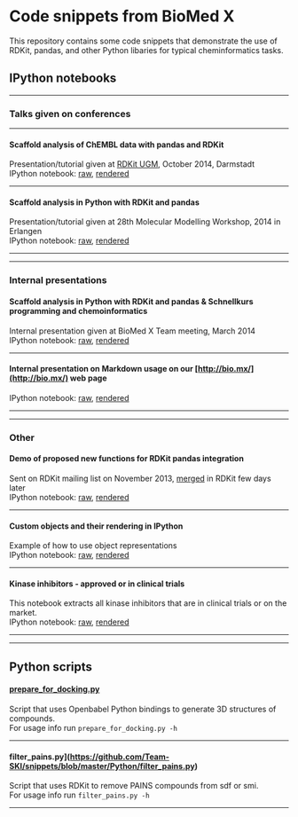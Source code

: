 # Code snippets from BioMed X 
This repository contains some code snippets that demonstrate the use of RDKit, pandas, and other Python libaries for typical cheminformatics tasks.  

## IPython notebooks
-------------
### Talks given on conferences
- - - - - - -
#### Scaffold analysis of ChEMBL data with pandas and RDKit
Presentation/tutorial given at [RDKit UGM](https://github.com/rdkit/UGM_2014), October 2014, Darmstadt  
IPython notebook: [raw](), [rendered]()
- - - - - - -
#### Scaffold analysis in Python with RDKit and pandas
Presentation/tutorial given at 28th Molecular Modelling Workshop, 2014 in Erlangen  
IPython notebook: [raw](), [rendered]()
- - - - - - -
-------------

### Internal presentations
#### Scaffold analysis in Python with RDKit and pandas & Schnellkurs programming and chemoinformatics
Internal presentation given at BioMed X Team meeting, March 2014  
IPython notebook: [raw](), [rendered]()
- - - - - - -
#### Internal presentation on Markdown usage on our [http://bio.mx/](http://bio.mx/) web page
IPython notebook: [raw](), [rendered]()
- - - - - - -
-------------

### Other
#### Demo of proposed new functions for RDKit pandas integration
Sent on RDKit mailing list on November 2013, [merged](https://github.com/rdkit/rdkit/commit/8269bc9002cf3c6b106c847d86bcbabc016b697e) in RDKit few days later  
IPython notebook: [raw](), [rendered]()
- - - - - - -
#### Custom objects and their rendering in IPython
Example of how to use object representations  
IPython notebook: [raw](), [rendered]()
- - - - - - -
#### Kinase inhibitors - approved or in clinical trials
This notebook extracts all kinase inhibitors that are in clinical trials or on the market.  
IPython notebook: [raw](), [rendered]()
- - - - - - -
-------------

## Python scripts
#### [prepare_for_docking.py](https://github.com/Team-SKI/snippets/blob/master/Python/prepare_for_docking.py)
Script that uses Openbabel Python bindings to generate 3D structures of compounds.  
For usage info run `prepare_for_docking.py -h`

- - - - - - -
#### filter_pains.py](https://github.com/Team-SKI/snippets/blob/master/Python/filter_pains.py)
Script that uses RDKit to remove PAINS compounds from sdf or smi.  
For usage info run `filter_pains.py -h`
- - - - - - -

